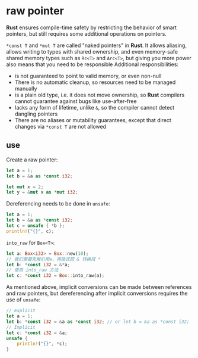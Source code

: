 # raw pointer

**Rust** ensures compile-time safety by restricting the behavior of smart pointers, but still requires some additional operations on pointers.

`*const T` and `*mut T` are called "naked pointers" in **Rust**. It allows aliasing, allows writing to types with shared ownership, and even memory-safe shared memory types such as `Rc<T>` and `Arc<T>`, but giving you more power also means that you need to be responsible Additional responsibilities:

* is not guaranteed to point to valid memory, or even non-null
* There is no automatic cleanup, so resources need to be managed manually
* is a plain old type, i.e. it does not move ownership, so **Rust** compilers cannot guarantee against bugs like use-after-free
* lacks any form of lifetime, unlike `&`, so the compiler cannot detect dangling pointers
* There are no aliases or mutability guarantees, except that direct changes via `*const T` are not allowed

## use

Create a raw pointer:

```rust
let a = 1;
let b = &a as *const i32;

let mut x = 2;
let y = &mut x as *mut i32;
```

Dereferencing needs to be done in `unsafe`:

```rust
let a = 1;
let b = &a as *const i32;
let c = unsafe { *b };
println!("{}", c);
```

`into_raw` for `Box<T>`:

```rust
let a: Box<i32> = Box::new(10);
// 我们需要先解引用a，再隐式把 & 转换成 *
let b: *const i32 = &*a;
// 使用 into_raw 方法
let c: *const i32 = Box::into_raw(a);
```

As mentioned above, implicit conversions can be made between references and raw pointers, 
but dereferencing after implicit conversions requires the use of `unsafe`:

```rust
// explicit
let a = 1;
let b: *const i32 = &a as *const i32; // or let b = &a as *const i32;
// Implicit
let c: *const i32 = &a;
unsafe {
	println!("{}", *c);
}

```
